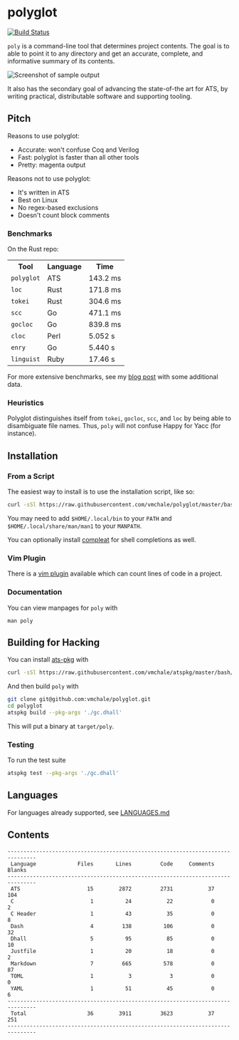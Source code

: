 # polyglot

[![Build Status](https://travis-ci.org/vmchale/polyglot.svg?branch=master)](https://travis-ci.org/vmchale/polyglot)

`poly` is a command-line tool that determines project contents.
The goal is to able to point it to any directory and get an accurate,
complete, and informative summary of its contents.

<img alt="Screenshot of sample output" src=https://github.com/vmchale/polyglot/raw/master/screenshot.png>

It also has the secondary goal of advancing the state-of-the art for ATS, by
writing practical, distributable software and supporting tooling.

## Pitch

Reasons to use polyglot:

  * Accurate: won't confuse Coq and Verilog
  * Fast: polyglot is faster than all other tools
  * Pretty: magenta output

Reasons not to use polyglot:

  * It's written in ATS
  * Best on Linux
  * No regex-based exclusions
  * Doesn't count block comments

### Benchmarks

On the Rust repo:

<table>
  <tr>
    <th>Tool</th>
    <th>Language</th>
    <th>Time</th>
  </tr>
  <tr>
    <td><code>polyglot</code></td>
    <td>ATS</td>
    <td>143.2 ms</td>
  </tr>
  <tr>
    <td><code>loc</code></td>
    <td>Rust</td>
    <td>171.8 ms</td>
  </tr>
  <tr>
    <td><code>tokei</code></td>
    <td>Rust</td>
    <td>304.6 ms</td>
  </tr>
  <tr>
    <td><code>scc</code></td>
    <td>Go</td>
    <td>471.1 ms</td>
  </tr>
  <tr>
    <td><code>gocloc</code></td>
    <td>Go</td>
    <td>839.8 ms</td>
  </tr>
  <tr>
    <td><code>cloc</code></td>
    <td>Perl</td>
    <td>5.052 s</td>
  </tr>
  <tr>
    <td><code>enry</code></td>
    <td>Go</td>
    <td>5.440 s</td>
  </tr>
  <tr>
    <td><code>linguist</code></td>
    <td>Ruby</td>
    <td>17.46 s</td>
  </tr>
</table>

For more extensive benchmarks, see my [blog post](http://blog.vmchale.com/article/polyglot-comparisons) 
with some additional data.

### Heuristics

Polyglot distinguishes itself from `tokei`, `gocloc`, `scc`, and `loc` by being able to disambiguate file names.
Thus, `poly` will not confuse Happy for Yacc (for instance).

## Installation

### From a Script

The easiest way to install is to use the installation script, like so:

```bash
curl -sSl https://raw.githubusercontent.com/vmchale/polyglot/master/bash/install.sh | sh -s
```

You may need to add `$HOME/.local/bin` to your `PATH` and
`$HOME/.local/share/man/man1` to your `MANPATH`.

You can optionally install [compleat](https://github.com/mbrubeck/compleat) for
shell completions as well.

### Vim Plugin

There is a [vim plugin](https://github.com/vmchale/polyglot-vim) available which
can count lines of code in a project.

### Documentation

You can view manpages for `poly` with

```
man poly
```

## Building for Hacking

You can install [ats-pkg](http://hackage.haskell.org/package/ats-pkg)
with

```bash
curl -sSl https://raw.githubusercontent.com/vmchale/atspkg/master/bash/install.sh | sh -s
```

And then build `poly` with

```bash
git clone git@github.com:vmchale/polyglot.git
cd polyglot
atspkg build --pkg-args './gc.dhall'
```

This will put a binary at `target/poly`.

### Testing

To run the test suite

```bash
atspkg test --pkg-args './gc.dhall'
```

## Languages

For languages already supported, see
[LANGUAGES.md](https://github.com/vmchale/polyglot/blob/master/LANGUAGES.md)

## Contents

```
-------------------------------------------------------------------------------
 Language             Files       Lines         Code     Comments       Blanks
-------------------------------------------------------------------------------
 ATS                     15        2872         2731           37          104
 C                        1          24           22            0            2
 C Header                 1          43           35            0            8
 Dash                     4         138          106            0           32
 Dhall                    5          95           85            0           10
 Justfile                 1          20           18            0            2
 Markdown                 7         665          578            0           87
 TOML                     1           3            3            0            0
 YAML                     1          51           45            0            6
-------------------------------------------------------------------------------
 Total                   36        3911         3623           37          251
-------------------------------------------------------------------------------
```
